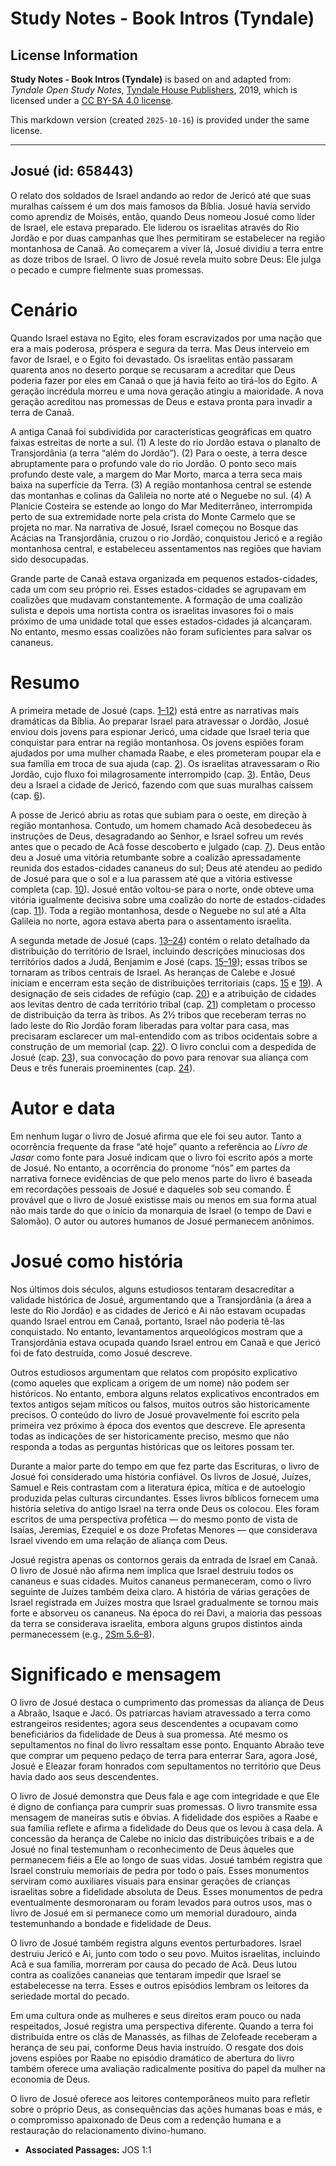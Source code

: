 # Study Notes - Book Intros (Tyndale)

## License Information

**Study Notes - Book Intros (Tyndale)** is based on and adapted from: _Tyndale Open Study Notes_, [Tyndale House Publishers](https://tyndaleopenresources.com/), 2019, which is licensed under a [CC BY-SA 4.0 license](https://creativecommons.org/licenses/by-sa/4.0/legalcode.en).

This markdown version (created `2025-10-16`) is provided under the same license.



--------------------------------

## Josué (id: 658443)

O relato dos soldados de Israel andando ao redor de Jericó até que suas muralhas caíssem é um dos mais famosos da Bíblia. Josué havia servido como aprendiz de Moisés, então, quando Deus nomeou Josué como líder de Israel, ele estava preparado. Ele liderou os israelitas através do Rio Jordão e por duas campanhas que lhes permitiram se estabelecer na região montanhosa de Canaã. Ao começarem a viver lá, Josué dividiu a terra entre as doze tribos de Israel. O livro de Josué revela muito sobre Deus: Ele julga o pecado e cumpre fielmente suas promessas.

Cenário
=======

Quando Israel estava no Egito, eles foram escravizados por uma nação que era a mais poderosa, próspera e segura da terra. Mas Deus interveio em favor de Israel, e o Egito foi devastado. Os israelitas então passaram quarenta anos no deserto porque se recusaram a acreditar que Deus poderia fazer por eles em Canaã o que já havia feito ao tirá\-los do Egito. A geração incrédula morreu e uma nova geração atingiu a maioridade. A nova geração acreditou nas promessas de Deus e estava pronta para invadir a terra de Canaã.

A antiga Canaã foi subdividida por características geográficas em quatro faixas estreitas de norte a sul. (1\) A leste do rio Jordão estava o planalto de Transjordânia (a terra “além do Jordão”). (2\) Para o oeste, a terra desce abruptamente para o profundo vale do rio Jordão. O ponto seco mais profundo deste vale, a margem do Mar Morto, marca a terra seca mais baixa na superfície da Terra. (3\) A região montanhosa central se estende das montanhas e colinas da Galileia no norte até o Neguebe no sul. (4\) A Planície Costeira se estende ao longo do Mar Mediterrâneo, interrompida perto de sua extremidade norte pela crista do Monte Carmelo que se projeta no mar. Na narrativa de Josué, Israel começou no Bosque das Acácias na Transjordânia, cruzou o rio Jordão, conquistou Jericó e a região montanhosa central, e estabeleceu assentamentos nas regiões que haviam sido desocupadas.

Grande parte de Canaã estava organizada em pequenos estados\-cidades, cada um com seu próprio rei. Esses estados\-cidades se agrupavam em coalizões que mudavam constantemente. A formação de uma coalizão sulista e depois uma nortista contra os israelitas invasores foi o mais próximo de uma unidade total que esses estados\-cidades já alcançaram. No entanto, mesmo essas coalizões não foram suficientes para salvar os cananeus.

Resumo
======

A primeira metade de Josué (caps. [1–12](https://ref.ly/Josh1:1-Josh12:24)) está entre as narrativas mais dramáticas da Bíblia. Ao preparar Israel para atravessar o Jordão, Josué enviou dois jovens para espionar Jericó, uma cidade que Israel teria que conquistar para entrar na região montanhosa. Os jovens espiões foram ajudados por uma mulher chamada Raabe, e eles prometeram poupar ela e sua família em troca de sua ajuda (cap. [2](https://ref.ly/Josh2:1-Josh2:24)). Os israelitas atravessaram o Rio Jordão, cujo fluxo foi milagrosamente interrompido (cap. [3](https://ref.ly/Josh3:1-Josh3:17)). Então, Deus deu a Israel a cidade de Jericó, fazendo com que suas muralhas caíssem (cap. [6](https://ref.ly/Josh6:1-Josh6:27)).

A posse de Jericó abriu as rotas que subiam para o oeste, em direção à região montanhosa. Contudo, um homem chamado Acã desobedeceu às instruções de Deus, desagradando ao Senhor, e Israel sofreu um revés antes que o pecado de Acã fosse descoberto e julgado (cap. [7](https://ref.ly/Josh7:1-Josh7:26)). Deus então deu a Josué uma vitória retumbante sobre a coalizão apressadamente reunida dos estados\-cidades cananeus do sul; Deus até atendeu ao pedido de Josué para que o sol e a lua parassem até que a vitória estivesse completa (cap. [10](https://ref.ly/Josh10:1-Josh10:43)). Josué então voltou\-se para o norte, onde obteve uma vitória igualmente decisiva sobre uma coalizão do norte de estados\-cidades (cap. [11](https://ref.ly/Josh11:1-Josh11:23)). Toda a região montanhosa, desde o Neguebe no sul até a Alta Galileia no norte, agora estava aberta para o assentamento israelita.

A segunda metade de Josué (caps. [13–24](https://ref.ly/Josh13:1-Josh24:33)) contém o relato detalhado da distribuição do território de Israel, incluindo descrições minuciosas dos territórios dados a Judá, Benjamim e José (caps. [15–19](https://ref.ly/Josh15:1-Josh19:51)); essas tribos se tornaram as tribos centrais de Israel. As heranças de Calebe e Josué iniciam e encerram esta seção de distribuições territoriais (caps. [15](https://ref.ly/Josh15:1-Josh15:63) e [19](https://ref.ly/Josh19:1-Josh19:51)). A designação de seis cidades de refúgio (cap. [20](https://ref.ly/Josh20:1-Josh20:9)) e a atribuição de cidades aos levitas dentro de cada território tribal (cap. [21](https://ref.ly/Josh21:1-Josh21:45)) completam o processo de distribuição da terra às tribos. As 2½ tribos que receberam terras no lado leste do Rio Jordão foram liberadas para voltar para casa, mas precisaram esclarecer um mal\-entendido com as tribos ocidentais sobre a construção de um memorial (cap. [22](https://ref.ly/Josh22:1-Josh22:34)). O livro conclui com a despedida de Josué (cap. [23](https://ref.ly/Josh23:1-Josh23:16)), sua convocação do povo para renovar sua aliança com Deus e três funerais proeminentes (cap. [24](https://ref.ly/Josh24:1-Josh24:33)).

Autor e data
============

Em nenhum lugar o livro de Josué afirma que ele foi seu autor. Tanto a ocorrência frequente da frase “até hoje” quanto a referência ao *Livro de Jasar* como fonte para Josué indicam que o livro foi escrito após a morte de Josué. No entanto, a ocorrência do pronome “nós” em partes da narrativa fornece evidências de que pelo menos parte do livro é baseada em recordações pessoais de Josué e daqueles sob seu comando. É provável que o livro de Josué existisse mais ou menos em sua forma atual não mais tarde do que o início da monarquia de Israel (o tempo de Davi e Salomão). O autor ou autores humanos de Josué permanecem anônimos.

Josué como história
===================

Nos últimos dois séculos, alguns estudiosos tentaram desacreditar a validade histórica de Josué, argumentando que a Transjordânia (a área a leste do Rio Jordão) e as cidades de Jericó e Ai não estavam ocupadas quando Israel entrou em Canaã, portanto, Israel não poderia tê\-las conquistado. No entanto, levantamentos arqueológicos mostram que a Transjordânia estava ocupada quando Israel entrou em Canaã e que Jericó foi de fato destruída, como Josué descreve.

Outros estudiosos argumentam que relatos com propósito explicativo (como aqueles que explicam a origem de um nome) não podem ser históricos. No entanto, embora alguns relatos explicativos encontrados em textos antigos sejam míticos ou falsos, muitos outros são historicamente precisos. O conteúdo do livro de Josué provavelmente foi escrito pela primeira vez próximo à época dos eventos que descreve. Ele apresenta todas as indicações de ser historicamente preciso, mesmo que não responda a todas as perguntas históricas que os leitores possam ter.

Durante a maior parte do tempo em que fez parte das Escrituras, o livro de Josué foi considerado uma história confiável. Os livros de Josué, Juízes, Samuel e Reis contrastam com a literatura épica, mítica e de autoelogio produzida pelas culturas circundantes. Esses livros bíblicos fornecem uma história seletiva do antigo Israel na terra onde Deus os colocou. Eles foram escritos de uma perspectiva profética — do mesmo ponto de vista de Isaías, Jeremias, Ezequiel e os doze Profetas Menores — que considerava Israel vivendo em uma relação de aliança com Deus.

Josué registra apenas os contornos gerais da entrada de Israel em Canaã. O livro de Josué não afirma nem implica que Israel destruiu todos os cananeus e suas cidades. Muitos cananeus permaneceram, como o livro seguinte de Juízes também deixa claro. A história de várias gerações de Israel registrada em Juízes mostra que Israel gradualmente se tornou mais forte e absorveu os cananeus. Na época do rei Davi, a maioria das pessoas da terra se considerava israelita, embora alguns grupos distintos ainda permanecessem (e.g., [2Sm 5\.6–8](https://ref.ly/2Sam5:6-2Sam5:8)).

Significado e mensagem
======================

O livro de Josué destaca o cumprimento das promessas da aliança de Deus a Abraão, Isaque e Jacó. Os patriarcas haviam atravessado a terra como estrangeiros residentes; agora seus descendentes a ocupavam como beneficiários da fidelidade de Deus à sua promessa. Até mesmo os sepultamentos no final do livro ressaltam esse ponto. Enquanto Abraão teve que comprar um pequeno pedaço de terra para enterrar Sara, agora José, Josué e Eleazar foram honrados com sepultamentos no território que Deus havia dado aos seus descendentes.

O livro de Josué demonstra que Deus fala e age com integridade e que Ele é digno de confiança para cumprir suas promessas. O livro transmite essa mensagem de maneiras sutis e óbvias. A fidelidade dos espiões a Raabe e sua família reflete e afirma a fidelidade do Deus que os levou à casa dela. A concessão da herança de Calebe no início das distribuições tribais e a de Josué no final testemunham o reconhecimento de Deus àqueles que permanecem fiéis a Ele ao longo de suas vidas. Josué também registra que Israel construiu memoriais de pedra por todo o país. Esses monumentos serviram como auxiliares visuais para ensinar gerações de crianças israelitas sobre a fidelidade absoluta de Deus. Esses monumentos de pedra eventualmente desmoronaram ou foram levados para outros usos, mas o livro de Josué em si permanece como um memorial duradouro, ainda testemunhando a bondade e fidelidade de Deus.

O livro de Josué também registra alguns eventos perturbadores. Israel destruiu Jericó e Ai, junto com todo o seu povo. Muitos israelitas, incluindo Acã e sua família, morreram por causa do pecado de Acã. Deus lutou contra as coalizões cananeias que tentaram impedir que Israel se estabelecesse na terra. Esses e outros episódios lembram os leitores da seriedade mortal do pecado.

Em uma cultura onde as mulheres e seus direitos eram pouco ou nada respeitados, Josué registra uma perspectiva diferente. Quando a terra foi distribuída entre os clãs de Manassés, as filhas de Zelofeade receberam a herança de seu pai, conforme Deus havia instruído. O resgate dos dois jovens espiões por Raabe no episódio dramático de abertura do livro também oferece uma avaliação radicalmente positiva do papel da mulher na economia de Deus.

O livro de Josué oferece aos leitores contemporâneos muito para refletir sobre o próprio Deus, as consequências das ações humanas boas e más, e o compromisso apaixonado de Deus com a redenção humana e a restauração do relacionamento divino\-humano.

* **Associated Passages:** JOS 1:1

